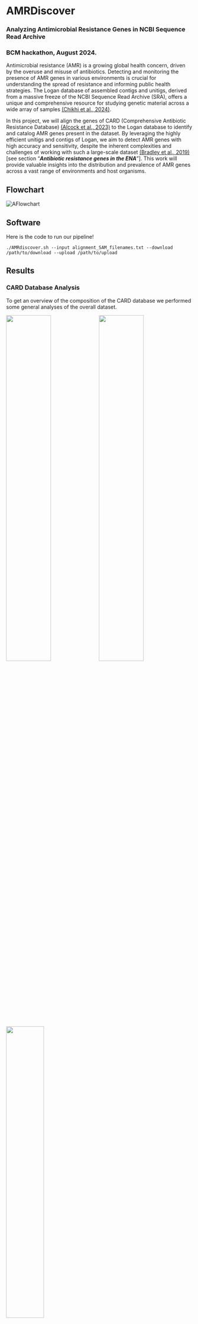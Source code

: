 # 

# AMRDiscover 
### Analyzing Antimicrobial Resistance Genes in NCBI Sequence Read Archive
### BCM hackathon, August 2024.

Antimicrobial resistance (AMR) is a growing global health concern, driven by the overuse and misuse of antibiotics. Detecting and monitoring the presence of AMR genes in various environments is crucial for understanding the spread of resistance and informing public health strategies. The Logan database of assembled contigs and unitigs, derived from a massive freeze of the NCBI Sequence Read Archive (SRA), offers a unique and comprehensive resource for studying genetic material across a wide array of samples [(Chikhi et al., 2024\)](https://paperpile.com/c/BaoF4C/DreI).

In this project, we will align the genes of CARD (Comprehensive Antibiotic Resistance Database) [(Alcock et al., 2023\)](https://paperpile.com/c/BaoF4C/nj8p) to the Logan database to identify and catalog AMR genes present in the dataset. By leveraging the highly efficient unitigs and contigs of Logan, we aim to detect AMR genes with high accuracy and sensitivity, despite the inherent complexities and challenges of working with such a large-scale dataset [(Bradley et al., 2019\)](https://paperpile.com/c/BaoF4C/Zuh9)\[see section “***Antibiotic resistance genes in the ENA***”\]. This work will provide valuable insights into the distribution and prevalence of AMR genes across a vast range of environments and host organisms.


## Flowchart

![AFlowchart](figure/AMR_v3.drawio.png)

## Software
Here is the code to run our pipeline!
```
./AMRdiscover.sh --input alignment_SAM_filenames.txt --download /path/to/download --upload /path/to/upload

```


## Results

### CARD Database Analysis

To get an overview of the composition of the CARD database we performed some general analyses of the overall dataset.

<p float="left">
  <img src="figure/card_number_genes_per_species.png" width="49%" />
  <img src="figure/card_top20_species_most_genes.png" width="49%" />
</p>

<p float="left">
  <img src="figure/card_resistance_mechanisms.png" width="45%" /> 
</p>

<p float="left">
  <img src="figure/card_drug_classes.png" width="100%" /> 
</p>

#### Main Takeaways

- Most organisms contribute few AMR genes to the database, while few organisms contribute the bulk of AMR genes
- The top 4 organisms contributing AMR genes are the "usual suspects":
  - Pseudonomas aeruginosa
  - Acinetobacter baumannii
  - Klebsiella pneumoniae
  - Escherichia coli
- The most prevalent antibiotic mechanism is antibiotic inactivation, but several other mechanisms are prevalent

## Summary of Procedures

1. Data Preparation  
   1. Download (subset) unitigs/contigs from the Logan database.  
      2. Obtain the CARD database containing curated sequences of known AMR genes ([link](https://card.mcmaster.ca/download/), [file](https://card.mcmaster.ca/download/0/broadstreet-v3.2.9.tar.bz2)) \[Daniel to github\]  
      3. Download the metadata (data/location) of SRA accessions \[Kristen\]  
      4. Parse the metadata of SRA accessions   
   2. Alignment and Detection  
      1. Align the sequences from the CARD database to the Logan unitigs/contigs using appropriate bioinformatics tools using [minimap2](https://gitlab.pasteur.fr/rchikhi\_pasteur/logan-analysis/-/blob/master/batch/tasks/analysis\_aug26.sh?ref\_type=heads\#L113) [(Li, 2018\)](https://paperpile.com/c/BaoF4C/dzWG) and [Diamond](https://gitlab.pasteur.fr/rchikhi\_pasteur/logan-analysis/-/blob/master/batch/tasks/analysis\_aug26.sh?ref\_type=heads\#L89) [(Buchfink et al., 2015\)](https://paperpile.com/c/BaoF4C/EJYR)\[work in progress\]. \[\]  
      2. Identify and annotate matches, focusing on high-confidence alignments that suggest the presence of AMR genes.  
   3. Post-Processing  
      1. Filter and curate the results to remove low-confidence hits (alignment length, alignment identity using [NM tag](https://github.com/lh3/minimap2/issues/25))  
      2. Finding literature for AMR genes in SRA   
         1. Specific biological question \[Hassan\]  
         2.   
      3. Summarize the findings in terms of the presence, distribution, and frequency of different AMR genes across the samples including metadata.  
      4. Interpret the results considering the limitations of the approach.

## Possible Future Directions

1. Annotation and Visualization:  
   1. Develop scripts or pipelines to annotate AMR genes in the Logan dataset.  
   2. Create visualizations (e.g., heatmaps, phylogenetic trees, geographic plots) to represent the distribution of AMR genes across samples.  
2. Statistical Analysis:  
   1. Perform statistical tests to compare the prevalence of AMR genes across different environments or hosts.  
   2. Investigate correlations between the presence of AMR genes and metadata (e.g., sample origin, sequencing platform).

   

This project will not only contribute to the understanding of AMR gene distribution but also provide participants with hands-on experience in handling large-scale genomic datasets and applying bioinformatics tools in a real-world context.

## Extra information

The Logan database: 

* [https://github.com/IndexThePlanet/Logan](https://github.com/IndexThePlanet/Logan)  
* The Logan database is a comprehensive collection of DNA and RNA sequences assembled from the entire NCBI Sequence Read Archive, offering an efficient and condensed representation of vast genomic data through unitigs and contigs.

The CARD database: 

* [https://card.mcmaster.ca/](https://card.mcmaster.ca/)  
* The CARD (Comprehensive Antibiotic Resistance Database) is a curated repository of sequences and associated data for known antimicrobial resistance genes, providing a critical resource for the identification and study of resistance mechanisms in various organisms.

* For parsing CARD files, [this code](https://github.com/ratschlab/metagraph\_paper\_resources/blob/master/notebooks/metasub.ipynb) from [this paper](https://www.biorxiv.org/content/10.1101/2020.10.01.322164v4) might be helpful.   
  * aro\_metadata.tsv  & nucleotide\_fasta\_protein\_homolog\_model.fasta

Alignment results   
Instructions from Rayan [here](https://docs.google.com/document/d/1bAg4cFNDB3rXXyLHyxT9-8RiK2pos6HegNa8k-3X9dI/edit?usp=sharing)  

## References

[Alcock, B. P., Huynh, W., Chalil, R., Smith, K. W., Raphenya, A. R., Wlodarski, M. A., Edalatmand, A., Petkau, A., Syed, S. A., Tsang, K. K., Baker, S. J. C., Dave, M., McCarthy, M. C., Mukiri, K. M., Nasir, J. A., Golbon, B., Imtiaz, H., Jiang, X., Kaur, K., … McArthur, A. G. (2023). CARD 2023: expanded curation, support for machine learning, and resistome prediction at the Comprehensive Antibiotic Resistance Database. *Nucleic Acids Research*, *51*(D1), D690–D699.](http://paperpile.com/b/BaoF4C/nj8p)  
[Bradley, P., den Bakker, H. C., Rocha, E. P. C., McVean, G., & Iqbal, Z. (2019). Ultrafast search of all deposited bacterial and viral genomic data. *Nature Biotechnology*, *37*(2), 152–159.](http://paperpile.com/b/BaoF4C/Zuh9)  
[Buchfink, B., Xie, C., & Huson, D. H. (2015). Fast and sensitive protein alignment using DIAMOND. *Nature Methods*, *12*(1), 59–60.](http://paperpile.com/b/BaoF4C/EJYR)  
[Chikhi, R., Raffestin, B., Korobeynikov, A., Edgar, R., & Babaian, A. (2024). Logan: Planetary-Scale Genome Assembly Surveys Life’s Diversity. In *bioRxiv* (p. 2024.07.30.605881). https://doi.org/](http://paperpile.com/b/BaoF4C/DreI)[10.1101/2024.07.30.605881](http://dx.doi.org/10.1101/2024.07.30.605881)  
[Li, H. (2018). Minimap2: pairwise alignment for nucleotide sequences. *Bioinformatics* , *34*(18), 3094–3100.](http://paperpile.com/b/BaoF4C/dzWG)

## Team members:


| name | role | task |  | E-mail (gmail) | Github |  |
| :---- | :---- | :---- | :---- | :---- | :---- | :---- |
| Daniel | colead | Sysadmin |  | danielp.agustinho@gmail.com | DanielPAagustinho | DanielPA |
| Sina | colead |  |  | sina.majidian@gmail.com | sinamajidian | smajidian |
| Abohassan |  | Flowchart/ writer1 |  | abolhassanbahari@gmail.com | AbolhassanBahari | abolhassan |
| Kristen |  |  |  | kristendcurry@gmail.com | kdc10 | kristendcurry |
| Aanuoluwa |  |  |  | aanuoluwadekoya@gmail.com | aanuoluwaduro | aanuoluwaduro |
| Christian |  |  |  | christian.brueffer@insilico.consulting | [cbrueffer](https://github.com/cbrueffer) | cbrueffer |
| Jen-Yu |  | writer2 |  | jenyuw@uci.edu | jyw-atgithub | jenyuwang |
| Rayan |   |  |  |  |  |  |
| Narges |  |  |  | nargessangaranip@gmail.com | nargessangaranipour | NargesSangaraniPour |

roles to be distributed: Sysadmin DNAnexus /Github/ , Flowchart,  presenter\_day1, writer1, writer2

## ToDo list: (day1 )

Higher priority on top

- [ ] Prepare flowchart \[Hassan\]  
- [ ] Add people to the DNA nexus \[Daniel\]  
- [ ] Downloading Alignment to the DNA nexus \[ ? \]    
- [ ] parse the CARD database (strain info) [  ]
- [ ] Mainin Github [  ]
- [ ] Writer [ ] 
- [ ] Filtering alignment (think of tool, command line) [Jen-Yu, Daniel, Sina] (length, gens)
- [ ] Work on the metadata of SRA accessions \[Kristen\]  
- [ ] Literature on AMR genes and SRA \[Hassan\]

- [ ] Add people to the github 

Updates: 

